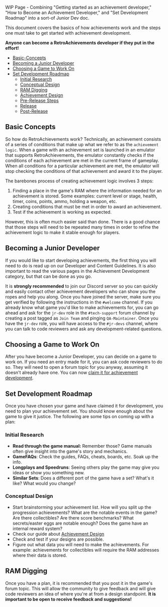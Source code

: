 WIP Page - Combining "Getting started as an achievement developer," "How to Become an Achievement Developer," and "Set Development Roadmap" into a sort-of Junior Dev doc.

This document covers the basics of how achievements work and the steps one must take to get started with achievement development.

**Anyone can become a RetroAchievements developer if they put in the effort!**

- [Basic-Concepts](#basic-concepts)
- [Becoming a Junior Developer](#becoming-a-junior-developer)
- [Choosing a Game to Work On](#choosing-a-game-to-work-on)
- [Set Development Roadmap](#set-development-roadmap)
  - [Initial Research](#initial-research)
  - [Conceptual Design](#conceptual-design)
  - [RAM Digging](#ram-digging)
  - [Achievement Design](#achievement-design)
  - [Pre-Release Steps](#pre-release-steps)
  - [Release](#release)
  - [Post-Release](#post-release)

## Basic Concepts

So how do RetroAchievements work? Technically, an achievement consists of a series of conditions that make up what we refer to as the `achievement logic`. When a game with an achievement set is launched in an emulator that supports RetroAchievements, the emulator constantly checks if the conditions of each achievement are met in the current frame of gameplay. When all conditions for a particular achievement are met, the emulator will stop checking the conditions of that achievement and award it to the player.

The barebones process of creating achievement logic involves 3 steps:

1. Finding a place in the game's RAM where the information needed for an achievement is stored. Some examples: current level or stage, health, timer, coins, points, ammo, holding a weapon, etc.
2. Creating conditions that must be met in order to award an achievement.
3. Test if the achievement is working as expected.

However, this is often much easier said than done. There is a good chance that those steps will need to be repeated many times in order to refine the achievement logic to make it stable enough for players.

## Becoming a Junior Developer

If you would like to start developing achievements, the first thing you will need to do is read up on our Developer and Content Guidelines. It is also important to read the various pages in the Achievement Development category, but that can be done as you go.

It is **strongly recommended** to join our Discord server so you can quickly and easily contact other achievement developers who can show you the ropes and help you along. Once you have joined the server, make sure you get verified by following the instructions in the `#welcome` channel. If you already know what game you'd like to make achievements for, you can go ahead and ask for the `jr-dev` role in the `#tech-support` forum channel by creating a post tagged as `Join Team` and pinging `QA-Maintainer`. Once you have the `jr-dev` role, you will have access to the `#jr-devs` channel, where you can talk to code reviewers and ask any development-related questions.

## Choosing a Game to Work On

After you have become a Junior Developer, you can decide on a game to work on. If you need an entry made for it, you can ask code reviewers to do so. They will need to open a forum topic for you anyway, assuming it doesn't already have one. You can now [claim it for achievement development](Claims-System).

## Set Development Roadmap

Once you have chosen your game and have claimed it for development, you need to plan your achievement set. You should know enough about the game to give it justice. The following are some tips on coming up with a plan:

### Initial Research

- **Read through the game manual:** Remember those? Game manuals often give insight into the game's story and mechanics.
- **GameFAQs**: Check the guides, FAQs, cheats, boards, etc. Soak up the info.
- **Longplays and Speedruns**: Seeing others play the game may give you ideas or show you something new.
- **Similar Sets**: Does a different port of the game have a set? What's it like? What would you change?

### Conceptual Design

- Start brainstorming your achievement list. How will you split up the progression achievements? What are the notable events in the game? Are there collectibles? Are there score benchmarks? What secrets/easter eggs are notable enough? Does the game have an internal reward system?
- Check our guide about [Achievement Design](Achievement-Design)
- Check and test if your designs are possible.
- Figure out what data you will need to make the achievements. For example: achievements for collectibles will require the RAM addresses where their data is stored.

## RAM Digging

Once you have a plan, it is recommended that you post it in the game's forum topic. This will allow the community to give feedback and will give code reviewers an idea of where you're at from a design standpoint. **It is important to be open to receive feedback and suggestions!**
